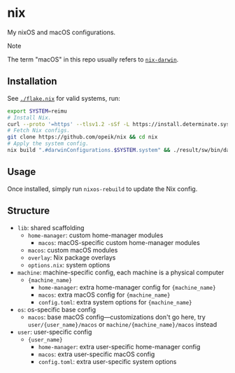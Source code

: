 # nix

My nixOS and macOS configurations.

> [!NOTE]
> The term "macOS" in this repo usually refers to [`nix-darwin`](https://github.com/LnL7/nix-darwin/tree/master).

## Installation

See [`./flake.nix`](./flake.nix) for valid systems, run:
```sh
export SYSTEM=reimu
# Install Nix.
curl --proto '=https' --tlsv1.2 -sSf -L https://install.determinate.systems/nix | sh -s -- install
# Fetch Nix configs.
git clone https://github.com/opeik/nix && cd nix
# Apply the system config.
nix build ".#darwinConfigurations.$SYSTEM.system" && ./result/sw/bin/darwin-rebuild switch --flake ".#$SYSTEM"
```

## Usage

Once installed, simply run `nixos-rebuild` to update the Nix config.

## Structure

- `lib`: shared scaffolding
  - `home-manager`: custom home-manager modules
    - `macos`: macOS-specific custom home-manager modules
  - `macos`: custom macOS modules
  - `overlay`: Nix package overlays
  - `options.nix`: system options
- `machine`: machine-specific config, each machine is a physical computer
  - `{machine_name}`
    - `home-manager`: extra home-manager config for `{machine_name}`
    - `macos`: extra macOS config for `{machine_name}`
    - `config.toml`: extra system options for `{machine_name}`
- `os`: os-specific base config
  - `macos`: base macOS config—customizations don't go here, try `user/{user_name}/macos` or `machine/{machine_name}/macos` instead
- `user`: user-specific config
  - `{user_name}`
    - `home-manager`: extra user-specific home-manager config
    - `macos`: extra user-specific macOS config
    - `config.toml`: extra user-specific system options
